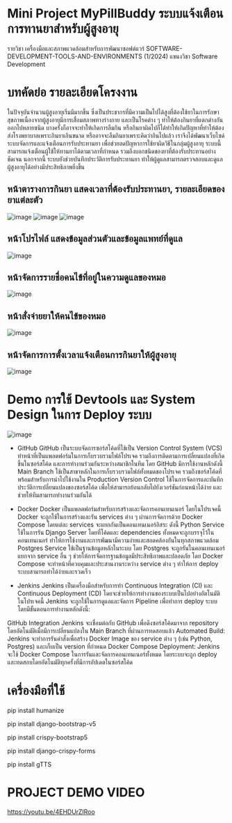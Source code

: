 #  Mini Project MyPillBuddy ระบบแจ้งเตือนการทานยาสำหรับผู้สูงอายุ
รายวิชา เครื่องมือและสภาพแวดล้อมสําหรับการพัฒนาซอฟต์แวร์ SOFTWARE-DEVELOPMENT-TOOLS-AND-ENVIRONMENTS (1/2024) แขนงวิชา Software Development

# บทคัดย่อ รายละเอียดโครงงาน
  ในปัจจุบันจำนวนผู้สูงอายุเริ่มมีมากขึ้น ซึ่งเป็นประชากรที่มีความเป็นไปได้สูงที่ต้องใช้ยาในการรักษาสุขภาพเนื่องจากผู้สูงอายุมีการเสื่อมสภาพทางร่างกาย และเป็นโรคต่าง ๆ ทำให้ต้องกินยาที่แตกต่างกันออกไปหลายชนิด บางครั้งก็อาจจะทำให้เกิดการลืมกิน หรือกินยาผิดไปก็ได้ทำให้เกิดปัญหาที่ทำให้ต้องส่งโรงพยาบาลเพราะกินยาเกินขนาด หรืออาจจะลืมกินยาเพราะคิดว่ากินไปแล้ว
  เราจึงได้พัฒนาเว็บไซด์ระบบจัดการและแจ้งเตือนการรับประทานยา เพื่อช่วยลดปัญหาการใช้ยาผิดวิธีในกลุ่มผู้สูงอายุ ระบบนี้สามารถแจ้งเตือนผู้ใช้ให้ทานยาได้ตามเวลาที่กำหนด รวมถึงบอกชนิดของยาที่ต้องรับประทานอย่างชัดเจน นอกจากนี้ ระบบยังช่วยบันทึกประวัติการรับประทานยา ทำให้ผู้ดูแลสามารถตรวจสอบและดูแลผู้สูงอายุได้อย่างมีประสิทธิภาพยิ่งขึ้น

  
## หน้าตารางการกินยา แสดงเวลาที่ต้องรับประทานยา, รายละเอียดของยาแต่ละตัว

![image](https://github.com/user-attachments/assets/2434cbc1-40a6-4b16-96b2-ba05bd0ac900)
![image](https://github.com/user-attachments/assets/ae09e59b-0f19-43aa-8064-954a7f35ffe0)
![image](https://github.com/user-attachments/assets/738deac8-5c70-447a-b8a0-ab8c1f3bb738)

## หน้าโปรไฟล์ แสดงข้อมูลส่วนตัวและข้อมูลแพทย์ที่ดูแล

![image](https://github.com/user-attachments/assets/e55a82cc-8cf5-4480-b9f0-2b389362d699)

## หน้าจัดการรายชื่อคนไข้ที่อยู่ในความดูแลของหมอ


![image](https://github.com/user-attachments/assets/4e870057-2798-4f49-984e-47ccb8ca028e)


## หน้าสั่งจ่ายยาให้คนไข้ของหมอ

![image](https://github.com/user-attachments/assets/4011e504-c32b-4a74-ad50-25af7773f1b1)


## หน้าจัดการการตั้งเวลาแจ้งเตือนการกินยาให้ผู้สูงอายุ

![image](https://github.com/user-attachments/assets/29c84eab-815f-4224-b2ff-8d88e48a24a9)


# Demo การใช้ Devtools และ System Design ในการ Deploy ระบบ
![image](https://github.com/user-attachments/assets/93ec13cc-08d3-4aa7-a017-4024613b51b7)


- GitHub
GitHub เป็นระบบจัดการซอร์สโค้ดที่ใช้เป็น Version Control System (VCS) ทำหน้าที่เป็นแพลตฟอร์มในการเก็บรวบรวมไฟล์โปรเจค รวมถึงการติดตามการเปลี่ยนแปลงที่เกิดขึ้นในซอร์สโค้ด และการทำงานร่วมกันระหว่างสมาชิกในทีม โดย GitHub มีการใช้งานหลักดังนี้
Main Branch ใช้เป็นสาขาหลักในการเก็บรวบรวมไฟล์ทั้งหมดของโปรเจค รวมถึงซอร์สโค้ดที่พร้อมสำหรับการนำไปใช้งานใน Production
Version Control ใช้ในการจัดการและบันทึกประวัติการเปลี่ยนแปลงของซอร์สโค้ด เพื่อให้สามารถย้อนกลับไปยังเวอร์ชันก่อนหน้าได้ง่าย และช่วยให้ทีมสามารถทำงานร่วมกันได้
 
- Docker
Docker เป็นแพลตฟอร์มสำหรับการสร้างและจัดการคอนเทนเนอร์ โดยในโปรเจคนี้ Docker จะถูกใช้ในการสร้างและรัน services ต่าง ๆ ผ่านการจัดการด้วย Docker Compose โดยแต่ละ services จะแยกกันเป็นคอนเทนเนอร์อิสระ ดังนี้
Python Service ใช้ในการรัน Django Server โดยที่โค้ดและ dependencies ทั้งหมดจะถูกบรรจุไว้ในคอนเทนเนอร์ ทำให้การใช้งานและการพัฒนามีความง่ายและสอดคล้องกันในทุกสภาพแวดล้อม
Postgres Service ใช้เป็นฐานข้อมูลหลักในระบบ โดย Postgres จะถูกรันในคอนเทนเนอร์แยกจาก service อื่น ๆ ช่วยให้การจัดการฐานข้อมูลมีประสิทธิภาพและปลอดภัย
โดย Docker Compose จะทำหน้าที่ควบคุมและประสานงานระหว่าง service ต่าง ๆ ทำให้การ deploy ระบบสามารถทำได้ง่ายและรวดเร็ว

- Jenkins
Jenkins เป็นเครื่องมือสำหรับการทำ Continuous Integration (CI) และ Continuous Deployment (CD) โดยจะช่วยให้การทำงานของระบบเป็นไปอย่างอัตโนมัติ ในโปรเจคนี้ Jenkins จะถูกใช้ในการดูแลและจัดการ Pipeline เพื่อทำการ deploy ระบบ โดยมีขั้นตอนการทำงานหลักดังนี้:

GitHub Integration Jenkins จะเชื่อมต่อกับ GitHub เพื่อดึงซอร์สโค้ดมาจาก repository โดยอัตโนมัติเมื่อมีการเปลี่ยนแปลงใน Main Branch ที่ผ่านการทดสอบแล้ว
Automated Build: Jenkins จะทำการรันคำสั่งเพื่อสร้าง Docker Image ของ service ต่าง ๆ (เช่น Python, Postgres) และเก็บเป็น version ที่กำหนด
Docker Compose Deployment: Jenkins จะใช้ Docker Compose ในการรันและจัดการคอนเทนเนอร์ทั้งหมด โดยระบบจะถูก deploy และทดสอบโดยอัตโนมัติทุกครั้งที่มีการอัปเดตในซอร์สโค้ด


# เครื่องมือที่ใช้ 
pip install humanize

pip install django-bootstrap-v5

pip install crispy-bootstrap5

pip install django-crispy-forms

pip install gTTS


# PROJECT DEMO VIDEO
https://youtu.be/4EHDUrZIRoo

